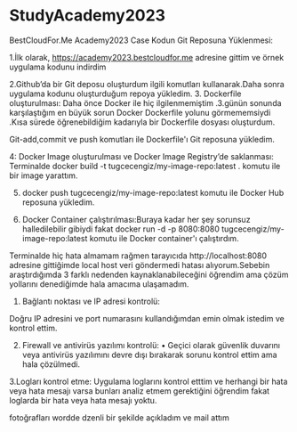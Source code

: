 # StudyAcademy2023
BestCloudFor.Me Academy2023 Case
Kodun Git Reposuna Yüklenmesi:

1.İlk olarak, https://academy2023.bestcloudfor.me adresine gittim ve örnek uygulama kodunu indirdim
 
2.Github’da bir Git deposu oluşturdum ilgili komutları kullanarak.Daha sonra uygulama kodunu oluşturduğum repoya yükledim. 
3. Dockerfile oluşturulması:
Daha önce Docker ile  hiç ilgilenmemiştim .3.günün sonunda karşılaştığım en büyük sorun Docker Dockerfile yolunu görmememsiydi .Kısa sürede öğrenebildiğim kadarıyla bir Dockerfile dosyası oluşturdum. 

Git-add,commit ve push komutları ile Dockerfile'ı Git reposuna yükledim.

4: Docker Image oluşturulması ve Docker Image Registry’de saklanması:
Terminalde docker build -t tugcecengiz/my-image-repo:latest .  komutu ile bir image yarattım. 

5. docker push tugcecengiz/my-image-repo:latest komutu ile Docker Hub reposuna yükledim.
 
6. Docker Container çalıştırılması:Buraya kadar her şey sorunsuz halledilebilir gibiydi fakat docker run -d -p 8080:8080 tugcecengiz/my-image-repo:latest komutu ile Docker container'ı çalıştırdım.
 
 

Terminalde hiç hata almamam rağmen tarayıcıda http://localhost:8080 adresine gittiğimde local host veri göndermedi hatası alıyorum.Sebebin araştırdığımda 3 farklı nedenden kaynaklanabileceğini öğrendim ama çözüm yollarını denediğimde hala amacıma ulaşamadım.

1.	Bağlantı noktası ve IP adresi kontrolü:

 
Doğru IP adresini ve port numarasını kullandığımdan emin olmak istedim  ve kontrol ettim.

2. Firewall ve antivirüs yazılımı kontrolü:
•	Geçici olarak güvenlik duvarını veya antivirüs yazılımını devre dışı bırakarak sorunu kontrol ettim ama hala çözülmedi.

3.Logları kontrol etme:
Uygulama loglarını kontrol etttim ve herhangi bir hata veya hata mesajı varsa bunları analiz etmem gerektiğini öğrendim fakat loglarda bir hata veya hata mesajı yoktu.



fotoğrafları wordde dzenli bir şekilde açıkladım ve mail attım
